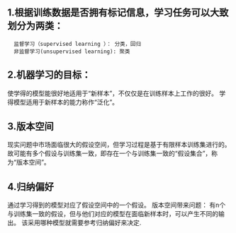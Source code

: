## 1.根据训练数据是否拥有标记信息，学习任务可以大致划分为两类：
      监督学习（supervised learning ）： 分类，回归 
      非监督学习(unsupervised learning): 聚类

## 2.机器学习的目标：
  使学得的模型能很好地适用于“新样本”，不仅仅是在训练样本上工作的很好。 
   学得模型适用于新样本的能力称作“泛化”。 
## 3.版本空间 
 现实问题中市场面临很大的假设空间，但学习过程是基于有限样本训练集进行的。
 故可能有多个假设与训练集一致，即存在一个与训练集一致的“假设集合”，称为“版本空间”。
## 4.归纳偏好
  通过学习得到的模型对应了假设空间中的一个假设。 
   版本空间带来问题： 有n个与训练集一致的假设，但与他们对应的模型在面临新样本时，可以产生不同的输出。 
   该采用哪种模型就需要参考归纳偏好来决定.
